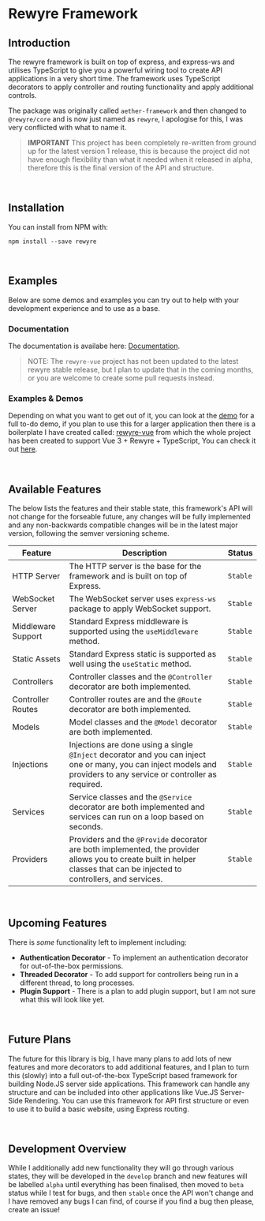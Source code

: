 # Rewyre Framework

## Introduction

The rewyre framework is built on top of express, and express-ws and utilises TypeScript to give you a powerful wiring tool to create API applications in a very short time. The framework uses TypeScript decorators to apply controller and routing functionality and apply additional controls.

The package was originally called `aether-framework` and then changed to `@rewyre/core` and is now just named as `rewyre`, I apologise for this, I was very conflicted with what to name it.

> **IMPORTANT** This project has been completely re-written from ground up for the latest version 1 release, this is because the project did not have enough flexibility than what it needed when it released in alpha, therefore this is the final version of the API and structure.

<br />

## Installation

You can install from NPM with:

```plaintext
npm install --save rewyre
```

<br />

## Examples

Below are some demos and examples you can try out to help with your development experience and to use as a base.

### Documentation

The documentation is availabe here: [Documentation](https://github.com/dannysmc95/rewyre/wiki).

> NOTE: The `rewyre-vue` project has not been updated to the latest rewyre stable release, but I plan to update that in the coming months, or you are welcome to create some pull requests instead.

### Examples & Demos

Depending on what you want to get out of it, you can look at the [demo](https://github.com/dannysmc95/rewyre/tree/master/test) for a full to-do demo, if you plan to use this for a larger application then there is a boilerplate I have created called: [rewyre-vue](https://github.com/dannysmc95/rewyre-vue) from which the whole project has been created to support Vue 3 + Rewyre + TypeScript, You can check it out [here](https://github.com/dannysmc95/rewyre-vue).

<br />

## Available Features

The below lists the features and their stable state, this framework's API will not change for the forseable future, any changes will be fully implemented and any non-backwards compatible changes will be in the latest major version, following the semver versioning scheme.

| Feature | Description | Status |
| - | - | - |
| HTTP Server | The HTTP server is the base for the framework and is built on top of Express. | `Stable` |
| WebSocket Server | The WebSocket server uses `express-ws` package to apply WebSocket support. | `Stable` |
| Middleware Support | Standard Express middleware is supported using the `useMiddleware` method. | `Stable` |
| Static Assets | Standard Express static is supported as well using the `useStatic` method. | `Stable` |
| Controllers | Controller classes and the `@Controller` decorator are both implemented. | `Stable` |
| Controller Routes | Controller routes are and the `@Route` decorator are both implemented. | `Stable` |
| Models | Model classes and the `@Model` decorator are both implemented. | `Stable` |
| Injections | Injections are done using a single `@Inject` decorator and you can inject one or many, you can inject models and providers to any service or controller as required. | `Stable` |
| Services | Service classes and the `@Service` decorator are both implemented and services can run on a loop based on seconds. | `Stable` |
| Providers | Providers and the `@Provide` decorator are both implemented, the provider allows you to create built in helper classes that can be injected to controllers, and services. | `Stable` |

<br />

## Upcoming Features

There is _some_ functionality left to implement including:

* **Authentication Decorator** - To implement an authentication decorator for out-of-the-box permissions.
* **Threaded Decorator** - To add support for controllers being run in a different thread, to long processes.
* **Plugin Support** - There is a plan to add plugin support, but I am not sure what this will look like yet.

<br />

## Future Plans

The future for this library is big, I have many plans to add lots of new features and more decorators to add additional features, and I plan to turn this (slowly) into a full out-of-the-box TypeScript based framework for building Node.JS server side applications. This framework can handle any structure and can be included into other applications like Vue.JS Server-Side Rendering. You can use this framework for API first structure or even to use it to build a basic website, using Express routing.

<br />

## Development Overview

While I additionally add new functionality they will go through various states, they will be developed in the `develop` branch and new features will be labelled `alpha` until everything has been finalised, then moved to `beta` status while I test for bugs, and then `stable` once the API won't change and I have removed any bugs I can find, of course if you find a bug then please, create an issue!